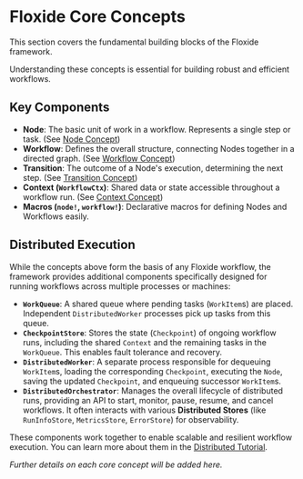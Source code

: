 # Floxide Core Concepts

This section covers the fundamental building blocks of the Floxide framework.

Understanding these concepts is essential for building robust and efficient workflows.

## Key Components

*   **Node**: The basic unit of work in a workflow. Represents a single step or task. (See [Node Concept](01_node.md))
*   **Workflow**: Defines the overall structure, connecting Nodes together in a directed graph. (See [Workflow Concept](02_workflow.md))
*   **Transition**: The outcome of a Node's execution, determining the next step. (See [Transition Concept](03_transition.md))
*   **Context (`WorkflowCtx`)**: Shared data or state accessible throughout a workflow run. (See [Context Concept](04_context.md))
*   **Macros (`node!`, `workflow!`)**: Declarative macros for defining Nodes and Workflows easily.

## Distributed Execution

While the concepts above form the basis of any Floxide workflow, the framework provides additional components specifically designed for running workflows across multiple processes or machines:

*   **`WorkQueue`**: A shared queue where pending tasks (`WorkItem`s) are placed. Independent `DistributedWorker` processes pick up tasks from this queue.
*   **`CheckpointStore`**: Stores the state (`Checkpoint`) of ongoing workflow runs, including the shared `Context` and the remaining tasks in the `WorkQueue`. This enables fault tolerance and recovery.
*   **`DistributedWorker`**: A separate process responsible for dequeuing `WorkItem`s, loading the corresponding `Checkpoint`, executing the `Node`, saving the updated `Checkpoint`, and enqueuing successor `WorkItem`s.
*   **`DistributedOrchestrator`**: Manages the overall lifecycle of distributed runs, providing an API to start, monitor, pause, resume, and cancel workflows. It often interacts with various **Distributed Stores** (like `RunInfoStore`, `MetricsStore`, `ErrorStore`) for observability.

These components work together to enable scalable and resilient workflow execution. You can learn more about them in the [Distributed Tutorial](../floxide-tutorial/index.md).

*Further details on each core concept will be added here.* 